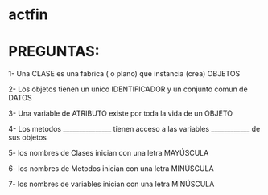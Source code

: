 # actfin

# PREGUNTAS:
1- Una CLASE es una fabrica ( o plano) que instancia (crea) OBJETOS

2- Los objetos tienen un unico IDENTIFICADOR y un conjunto comun de DATOS

3- Una variable de ATRIBUTO existe por toda la vida de un OBJETO

4- Los metodos _______________ tienen acceso a las variables ____________ de sus objetos

5- los nombres de Clases inician con una letra MAYÚSCULA

6- los nombres de Metodos inician con una letra MINÚSCULA

7- los nombres de variables inician con una letra MINÚSCULA
